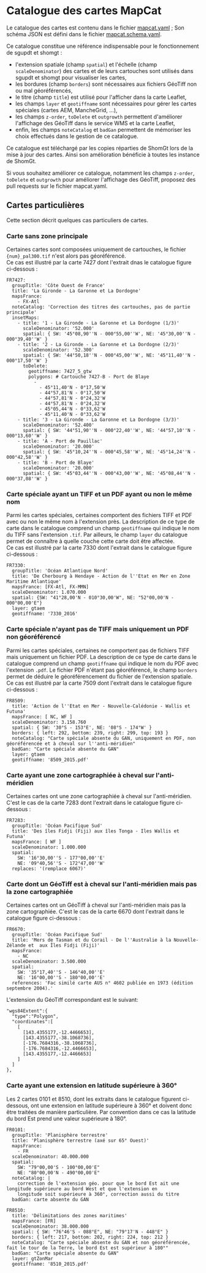 # Catalogue des cartes MapCat

Le catalogue des cartes est contenu dans le fichier [mapcat.yaml](mapcat.yaml) ;
Son schéma JSON est défini dans le fichier [mapcat.schema.yaml](mapcat.schema.yaml).

Ce catalogue constitue une référence indispensable pour le fonctionnement de sgupdt et shomgt :

- l'extension spatiale (champ `spatial`) et l'échelle (champ `scaleDenominator`) des cartes et de leurs cartouches
  sont utilisés dans sgupdt et shomgt pour visualiser les cartes,
- les bordures (champ `borders`) sont nécessaires aux fichiers GéoTiff non ou mal géoréférencés,
- le titre (champ `title`) est utilisé pour l'afficher dans la carte Leaflet,
- les champs `layer` et `geotiffname` sont nécessaires pour gérer les cartes spéciales (cartes AEM, MancheGrid, ...),
- les champs `z-order`, `toDelete` et `outgrowth` permettent d'améliorer l'affichage des GéoTiff dans le service WMS
  et la carte Leaflet,
- enfin, les champs `noteCatalog` et `badGan` permettent de mémoriser les choix effectués dans le gestion de ce catalogue.

Ce catalogue est téléchargé par les copies réparties de ShomGt lors de la mise à jour des cartes.
Ainsi son amélioration bénéficie à toutes les instance de ShomGt.

Si vous souhaitez améliorer ce catalogue, notamment les champs `z-order`, `toDelete` et `outgrowth` pour améliorer
l'affichage des GéoTiff, proposez des pull requests sur le fichier mapcat.yaml.

## Cartes particulières
Cette section décrit quelques cas particuliers de cartes.

### Carte sans zone principale
Certaines cartes sont composées uniquement de cartouches, le fichier `{num}_pal300.tif` n'est alors pas géoréférencé.  
Ce cas est illustré par la carte 7427 dont l'extrait dnas le catalogue figure ci-dessous :

    FR7427:
      groupTitle: 'Côte Ouest de France'
      title: 'La Gironde - La Garonne et La Dordogne'
      mapsFrance:
        - FX-Atl
      noteCatalog: 'Correction des titres des cartouches, pas de partie principale'
      insetMaps:
        - title: '1 - La Gironde - La Garonne et La Dordogne (1/3)'
          scaleDenominator: '52.000'
          spatial: { SW: '45°08,90''N - 000°55,00''W', NE: '45°30,00''N - 000°39,40''W' }
        - title: '2 - La Gironde - La Garonne et La Dordogne (2/3)'
          scaleDenominator: '52.300'
          spatial: { SW: '44°50,18''N - 000°45,00''W', NE: '45°11,40''N - 000°17,50''W' }
          toDelete:
            geotiffname: 7427_5_gtw
            polygons: # Cartouche 7427-B - Port de Blaye
              - 
                - 45°11,40'N - 0°17,50'W
                - 44°57,81'N - 0°17,50'W
                - 44°57,81'N - 0°24,32'W
                - 44°57,81'N - 0°24,32'W
                - 45°05,44'N - 0°33,62'W
                - 45°11,40'N - 0°33,62'W
        - title: '3 - La Gironde - La Garonne et La Dordogne (3/3)'
          scaleDenominator: '52.400'
          spatial: { SW: '44°51,90''N - 000°22,40''W', NE: '44°57,10''N - 000°13,60''W' }
        - title: 'A - Port de Pauillac'
          scaleDenominator: '20.000'
          spatial: { SW: '45°10,24''N - 000°45,58''W', NE: '45°14,24''N - 000°42,58''W' }
        - title: 'B - Port de Blaye'
          scaleDenominator: '20.000'
          spatial: { SW: '45°03,44''N - 000°43,00''W', NE: '45°08,44''N - 000°37,08''W' }

### Carte spéciale ayant un TIFF et un PDF ayant ou non le même nom
Parmi les cartes spéciales, certaines comportent des fichiers TIFF et PDF avec ou non le même nom à l'extension près.
La description de ce type de carte dans le catalogue comprend un champ `geotiffname` qui indique le nom du TIFF
sans l'extension `.tif`.
Par ailleurs, le champ `layer` du catalogue permet de connaître à quelle couche cette carte doit être affectée.   
Ce cas est illustré par la carte 7330 dont l'extrait dans le catalogue figure ci-dessous :

    FR7330:
      groupTitle: 'Océan Atlantique Nord'
      title: 'De Cherbourg à Hendaye - Action de l''Etat en Mer en Zone Maritime Atlantique'
      mapsFrance: [FX-Atl, FX-MMN]
      scaleDenominator: 1.070.000
      spatial: {SW: "41°28,00'N - 010°30,00'W", NE: "52°00,00'N - 000°00,00'E"}
      layer: gtaem
      geotiffname: '7330_2016'

### Carte spéciale n'ayant pas de TIFF mais uniquement un PDF non géoréférencé
Parmi les cartes spéciales, certaines ne comportent pas de fichiers TIFF mais uniquement un fichier PDF.
La description de ce type de carte dans le catalogue comprend un champ `geotiffname` qui indique le nom du PDF
avec l'extension `.pdf`.
Le fichier PDF n'étant pas géoréférencé, le champ `borders` permet de déduire le géoréférencement du fichier
de l'extension spatiale.
Ce cas est illustré par la carte 7509 dont l'extrait dans le catalogue figure ci-dessous :

    FR8509:
      title: 'Action de l''Etat en Mer - Nouvelle-Calédonie - Wallis et Futuna'
      mapsFrance: [ NC, WF ]
      scaleDenominator: 3.158.760
      spatial: { SW: '30°S - 153°E', NE: '08°S - 174°W' }
      borders: { left: 292, bottom: 239, right: 299, top: 193 }
      noteCatalog: "Carte spéciale absente du GAN, uniquement en PDF, non géoréférencée et à cheval sur l''anti-méridien"
      badGan: "Carte spéciale absente du GAN"
      layer: gtaem
      geotiffname: '8509_2015.pdf'

### Carte ayant une zone cartographiée à cheval sur l'anti-méridien
Certaines cartes ont une zone cartographiée à cheval sur l'anti-méridien.
C'est le cas de la carte 7283 dont l'extrait dans le catalogue figure ci-dessous :

    FR7283:
      groupTitle: 'Océan Pacifique Sud'
      title: 'Des îles Fidji (Fiji) aux îles Tonga - Iles Wallis et Futuna'
      mapsFrance: [ WF ]
      scaleDenominator: 1.000.000
      spatial:
        SW: '16°30,00''S - 177°00,00''E'
        NE: '09°40,56''S - 172°47,00''W'
      replaces: '(remplace 6067)'

### Carte dont un GéoTiff est à cheval sur l'anti-méridien mais pas la zone cartographiée
Certaines cartes ont un GéoTiff à cheval sur l'anti-méridien mais pas la zone cartographiée.
C'est le cas de la carte 6670 dont l'extrait dans le catalogue figure ci-dessous :

    FR6670:
      groupTitle: 'Océan Pacifique Sud'
      title: 'Mers de Tasman et du Corail - De l''Australie à la Nouvelle-Zélande et  aux Îles Fidji (Fiji)'
      mapsFrance:
        - NC
      scaleDenominator: 3.500.000
      spatial:
        SW: '35°17,40''S - 146°40,00''E'
        NE: '16°00,00''S - 180°00,00''E'
      references: 'Fac similé carte AUS n° 4602 publiée en 1973 (édition septembre 2004).'

L'extension du GéoTiff correspondant est le suivant:

    "wgs84Extent":{
      "type":"Polygon",
      "coordinates":[
        [
          [143.4355177,-12.4466653],
          [143.4355177,-38.1068736],
          [-176.7684316,-38.1068736],
          [-176.7684316,-12.4466653],
          [143.4355177,-12.4466653]
        ]
      ]
    },

### Carte ayant une extension en latitude supérieure à 360°
Les 2 cartes 0101 et 8510, dont les extraits dans le catalogue figurent ci-dessous,
ont une extension en latitude supérieure à 360° et doivent donc être traitées de manière particulière.
Par convention dans ce cas la latitude du bord Est prend une valeur supérieure à 180°.

    FR0101:
      groupTitle: 'Planisphère terrestre'
      title: 'Planisphère terrestre (axé sur 65° Ouest)'
      mapsFrance:
        - FR
      scaleDenominator: 40.000.000
      spatial:
        SW: "79°00,00'S - 100°00,00'E"
        NE: "80°00,00'N - 490°00,00'E"
      noteCatalog: |
        correction de l'extension géo. pour que le bord Est ait une longitude supérieure au bord West et que l'extension en
        longitude soit supérieure à 360°, correction aussi du titre
      badGan: carte absente du GAN
    
    FR8510:
      title: 'Délimitations des zones maritimes'
      mapsFrance: [FR]
      scaleDenominator: 38.000.000
      spatial: { SW: "76°46'S - 088°E", NE: "79°17'N - 448°E" }
      borders: { left: 217, bottom: 202, right: 224, top: 212 }
      noteCatalog: "Carte spéciale absente du GAN et non géoréférencée, fait le tour de la Terre, le bord Est est supérieur à 180°"
      badGan: "Carte spéciale absente du GAN"
      layer: gtZonMar
      geotiffname: '8510_2015.pdf'
  
